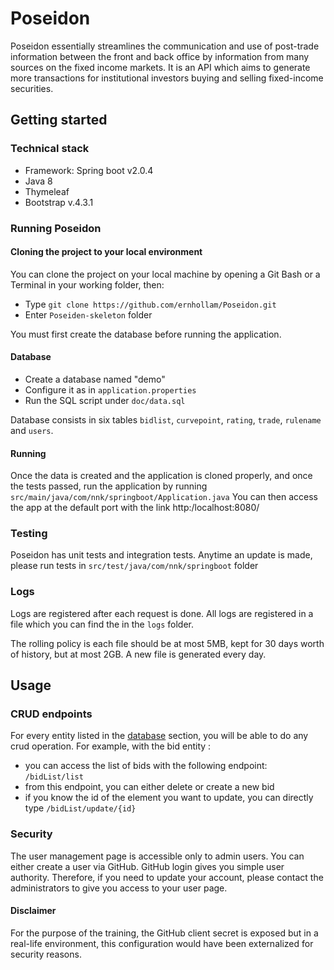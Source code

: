 # Poseidon

Poseidon essentially streamlines the communication and use of post-trade information between the front and back office by  information from many sources on the fixed income markets.
It is an API which aims to generate more transactions for institutional investors buying and selling fixed-income securities.

## Getting started

### Technical stack

- Framework: Spring boot v2.0.4
- Java 8
- Thymeleaf
- Bootstrap v.4.3.1

### Running Poseidon

#### Cloning the project to your local environment
You can clone the project on your local machine by opening a Git Bash or a Terminal in your working folder, then:
- Type `git clone https://github.com/ernhollam/Poseidon.git`
- Enter `Poseiden-skeleton` folder

You must first create the database before running the application.

#### Database
- Create a database named "demo"
- Configure it as in `application.properties`
- Run the SQL script under `doc/data.sql`

Database consists in six tables `bidlist`, `curvepoint`, `rating`, `trade`, `rulename` and `users`.

#### Running
Once the data is created and the application is cloned properly, and once the tests passed, run the application by running `src/main/java/com/nnk/springboot/Application.java`
You can then access the app at the default port with the link http:/localhost:8080/

### Testing
Poseidon has unit tests and integration tests. Anytime an update is made, please run tests in `src/test/java/com/nnk/springboot` folder

### Logs
Logs are registered after each request is done. All logs are registered in a file which you can find the in the `logs` folder.

The rolling policy is each file should be at most 5MB, kept for 30 days worth of history, but at most 2GB. 
A new file is generated every day.

## Usage

### CRUD endpoints

For every entity listed in the [database](#database) section, you will be able to do any crud operation.
For example, with the bid entity :
- you can access the list of bids with the following endpoint: `/bidList/list`
- from this endpoint, you can either delete or create a new bid
- if you know the id of the element you want to update, you can directly type `/bidList/update/{id}`

### Security
The user management page is accessible only to admin users.
You can either create a user via GitHub. GitHub login gives you simple user authority. Therefore, if you need to update your account, please contact the administrators to give you access to your user page.

#### Disclaimer
For the purpose of the training, the GitHub client secret is exposed but in a real-life environment, this configuration would have been externalized for security reasons.

